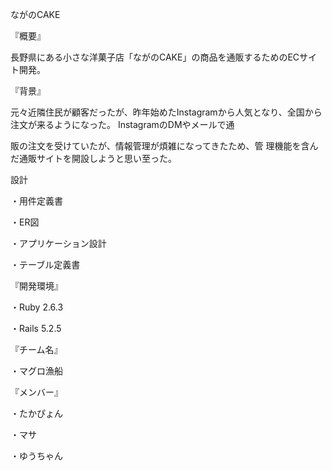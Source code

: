 ながのCAKE

『概要』

長野県にある小さな洋菓子店「ながのCAKE」の商品を通販するためのECサイト開発。

『背景』

元々近隣住民が顧客だったが、昨年始めたInstagramから人気となり、全国から注文が来るようになった。 InstagramのDMやメールで通

販の注文を受けていたが、情報管理が煩雑になってきたため、管 理機能を含んだ通販サイトを開設しようと思い至った。

設計

・用件定義書

・ER図

・アプリケーション設計

・テーブル定義書

『開発環境』

・Ruby 2.6.3

・Rails 5.2.5

『チーム名』

・マグロ漁船

『メンバー』

・たかぴょん

・マサ

・ゆうちゃん